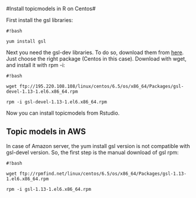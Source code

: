 #Install topicmodels in R on Centos#

First install the gsl libraries:

```
#!bash

yum install gsl
```

Next you need the gsl-dev libraries. To do so, download them from [here](http://www.rpmfind.net/linux/rpm2html/search.php?query=gsl-devel). Just choose the right package (Centos in this case). Download with wget, and install it with rpm -i:


```
#!bash

wget ftp://195.220.108.108/linux/centos/6.5/os/x86_64/Packages/gsl-devel-1.13-1.el6.x86_64.rpm

rpm -i gsl-devel-1.13-1.el6.x86_64.rpm 
```

Now you can install topicmodels from Rstudio.

## Topic models in AWS ##

In case of Amazon server, the yum install gsl version is not compatible with gsl-devel version. So, the first step is the manual download of gsl rpm:


```
#!bash

wget ftp://rpmfind.net/linux/centos/6.5/os/x86_64/Packages/gsl-1.13-1.el6.x86_64.rpm

rpm -i gsl-1.13-1.el6.x86_64.rpm
```



